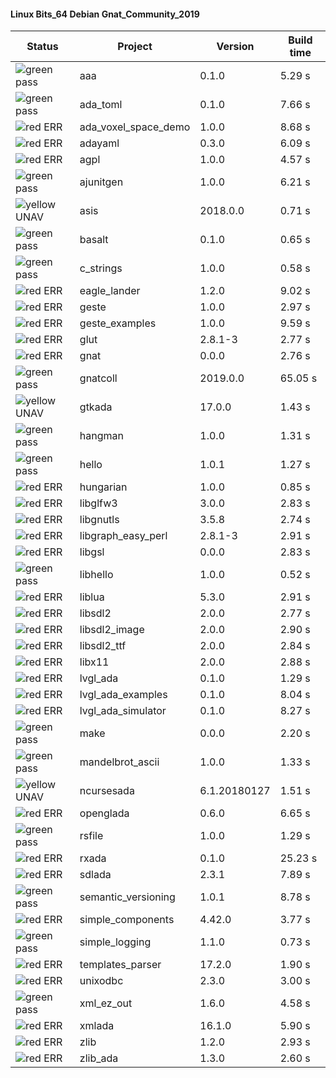 #### Linux Bits_64 Debian Gnat_Community_2019

| Status | Project | Version | Build time |
| --- | --- | --- | --- |
|![green](https://placehold.it/8/00aa00/000000?text=+) pass | aaa | 0.1.0 |  5.29 s |
|![green](https://placehold.it/8/00aa00/000000?text=+) pass | ada_toml | 0.1.0 |  7.66 s |
|![red](https://placehold.it/8/ff0000/000000?text=+) ERR  | ada_voxel_space_demo | 1.0.0 |  8.68 s |
|![red](https://placehold.it/8/ff0000/000000?text=+) ERR  | adayaml | 0.3.0 |  6.09 s |
|![red](https://placehold.it/8/ff0000/000000?text=+) ERR  | agpl | 1.0.0 |  4.57 s |
|![green](https://placehold.it/8/00aa00/000000?text=+) pass | ajunitgen | 1.0.0 |  6.21 s |
|![yellow](https://placehold.it/8/ffbb00/000000?text=+) UNAV | asis | 2018.0.0 |  0.71 s |
|![green](https://placehold.it/8/00aa00/000000?text=+) pass | basalt | 0.1.0 |  0.65 s |
|![green](https://placehold.it/8/00aa00/000000?text=+) pass | c_strings | 1.0.0 |  0.58 s |
|![red](https://placehold.it/8/ff0000/000000?text=+) ERR  | eagle_lander | 1.2.0 |  9.02 s |
|![red](https://placehold.it/8/ff0000/000000?text=+) ERR  | geste | 1.0.0 |  2.97 s |
|![red](https://placehold.it/8/ff0000/000000?text=+) ERR  | geste_examples | 1.0.0 |  9.59 s |
|![red](https://placehold.it/8/ff0000/000000?text=+) ERR  | glut | 2.8.1-3 |  2.77 s |
|![red](https://placehold.it/8/ff0000/000000?text=+) ERR  | gnat | 0.0.0 |  2.76 s |
|![green](https://placehold.it/8/00aa00/000000?text=+) pass | gnatcoll | 2019.0.0 |  65.05 s |
|![yellow](https://placehold.it/8/ffbb00/000000?text=+) UNAV | gtkada | 17.0.0 |  1.43 s |
|![green](https://placehold.it/8/00aa00/000000?text=+) pass | hangman | 1.0.0 |  1.31 s |
|![green](https://placehold.it/8/00aa00/000000?text=+) pass | hello | 1.0.1 |  1.27 s |
|![red](https://placehold.it/8/ff0000/000000?text=+) ERR  | hungarian | 1.0.0 |  0.85 s |
|![red](https://placehold.it/8/ff0000/000000?text=+) ERR  | libglfw3 | 3.0.0 |  2.83 s |
|![red](https://placehold.it/8/ff0000/000000?text=+) ERR  | libgnutls | 3.5.8 |  2.74 s |
|![red](https://placehold.it/8/ff0000/000000?text=+) ERR  | libgraph_easy_perl | 2.8.1-3 |  2.91 s |
|![red](https://placehold.it/8/ff0000/000000?text=+) ERR  | libgsl | 0.0.0 |  2.83 s |
|![green](https://placehold.it/8/00aa00/000000?text=+) pass | libhello | 1.0.0 |  0.52 s |
|![red](https://placehold.it/8/ff0000/000000?text=+) ERR  | liblua | 5.3.0 |  2.91 s |
|![red](https://placehold.it/8/ff0000/000000?text=+) ERR  | libsdl2 | 2.0.0 |  2.77 s |
|![red](https://placehold.it/8/ff0000/000000?text=+) ERR  | libsdl2_image | 2.0.0 |  2.90 s |
|![red](https://placehold.it/8/ff0000/000000?text=+) ERR  | libsdl2_ttf | 2.0.0 |  2.84 s |
|![red](https://placehold.it/8/ff0000/000000?text=+) ERR  | libx11 | 2.0.0 |  2.88 s |
|![red](https://placehold.it/8/ff0000/000000?text=+) ERR  | lvgl_ada | 0.1.0 |  1.29 s |
|![red](https://placehold.it/8/ff0000/000000?text=+) ERR  | lvgl_ada_examples | 0.1.0 |  8.04 s |
|![red](https://placehold.it/8/ff0000/000000?text=+) ERR  | lvgl_ada_simulator | 0.1.0 |  8.27 s |
|![green](https://placehold.it/8/00aa00/000000?text=+) pass | make | 0.0.0 |  2.20 s |
|![green](https://placehold.it/8/00aa00/000000?text=+) pass | mandelbrot_ascii | 1.0.0 |  1.33 s |
|![yellow](https://placehold.it/8/ffbb00/000000?text=+) UNAV | ncursesada | 6.1.20180127 |  1.51 s |
|![red](https://placehold.it/8/ff0000/000000?text=+) ERR  | openglada | 0.6.0 |  6.65 s |
|![green](https://placehold.it/8/00aa00/000000?text=+) pass | rsfile | 1.0.0 |  1.29 s |
|![red](https://placehold.it/8/ff0000/000000?text=+) ERR  | rxada | 0.1.0 |  25.23 s |
|![red](https://placehold.it/8/ff0000/000000?text=+) ERR  | sdlada | 2.3.1 |  7.89 s |
|![green](https://placehold.it/8/00aa00/000000?text=+) pass | semantic_versioning | 1.0.1 |  8.78 s |
|![red](https://placehold.it/8/ff0000/000000?text=+) ERR  | simple_components | 4.42.0 |  3.77 s |
|![green](https://placehold.it/8/00aa00/000000?text=+) pass | simple_logging | 1.1.0 |  0.73 s |
|![red](https://placehold.it/8/ff0000/000000?text=+) ERR  | templates_parser | 17.2.0 |  1.90 s |
|![red](https://placehold.it/8/ff0000/000000?text=+) ERR  | unixodbc | 2.3.0 |  3.00 s |
|![green](https://placehold.it/8/00aa00/000000?text=+) pass | xml_ez_out | 1.6.0 |  4.58 s |
|![red](https://placehold.it/8/ff0000/000000?text=+) ERR  | xmlada | 16.1.0 |  5.90 s |
|![red](https://placehold.it/8/ff0000/000000?text=+) ERR  | zlib | 1.2.0 |  2.93 s |
|![red](https://placehold.it/8/ff0000/000000?text=+) ERR  | zlib_ada | 1.3.0 |  2.60 s |
